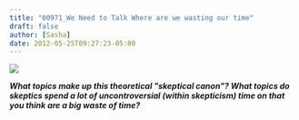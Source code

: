 ```yaml
---
title: "00971_We Need to Talk Where are we wasting our time"
draft: false
author: [Sasha]
date: 2012-05-25T09:27:23-05:00
---
```


![](http://www.morethanmen.org/wp-content/uploads/2012/04/weneedtotalk-150x150.jpg)

___What topics make up this theoretical "skeptical canon"? What topics do skeptics spend a lot of uncontroversial (within skepticism) time on that you think are a big waste of time?___